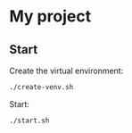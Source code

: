# My project

## Start

Create the virtual environment:

```bash
./create-venv.sh
```

Start:

```bash
./start.sh
```
